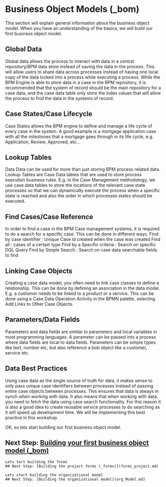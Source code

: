 # Business Object Models (_bom)
This section will explain general information about the business object model. When you have an understanding of the basics, we will build our first business object model.

## Global Data
Global data allows the process to interact with data in a central repository/BPM data store instead of saving the data in the process. This will allow users to share data across processes instead of having one local copy of the data locked into a process while executing a process. While the BPM Engine is able to store data in a case in the BPM repository, it is recommended that the system of record should be the main repository for a case data, and the case data table only store the index values that will allow the process to find the data in the systems of record.

## Case States/Case Lifecycle
Case States allows the BPM engine to define and manage a life cycle of every case in the system. A good example is a mortgage application case with all the milestones that a mortgage goes through in its life cycle, e.g. Application, Review, Approved, etc...

## Lookup Tables
Data Data can be used for more than just storing BPM process related data. Lookup Tables are Case Data tables that are used to store process execution business rules. E.g. in the Case Management methodology, we use case data tables to store the locations of the relevant case state processes so that we can dynamically execute the process when a specific state is reached and also the order in which processes states should be executed.

## Find Cases/Case Reference
In order to find a case in the BPM Case management systems, it is required to do a search for a specific case. This can be done in different ways.
Find by case identifier : Unique Case Id created when the case was created
Find all : cases of a certain type
Find by a Specific criteria : Search on specific DQL Query
Find by Simple Search : Search on case data searchable fields to find 

## Linking Case Objects
Creating a case data model, you often need to link case classes to define a relationship. This can be done by defining an association in the data model. E.g. a customer needs to be linked to a product or a service. This can be done using a Case Data Operation Activity in the BPMN palette, selecting Add Links to Other Case Objects.

## Parameters/Data Fields 
Parameters and data fields are similar to parameters and local variables in most programming languages. A parameter can be passed into a process where data fields are local to data fields. Parameters can be simple types like text, number etc, but also reference a bob object like a customer, service etc.

## Data Best Practices
Using case data as the single source of truth for data, it makes sense to only pass unique case identifiers between processes instead of passing entire case objects between processes. This ensures that data is always in synch when working with data. It also means that when working with data, you need to fetch the data using case search functionality. For this reason it is also a good idea to create reusable service processes to do searching as it will speed up development time. We will be implementing this best practice in this workshop.

OK, so lets start building our first business object model.
## Next Step: [Building your first business object model (_bom)](create_Data_Project.md)


```
Lets tart building the forms
## Next Step: [Building the project forms (_forms)](forms_project.md)
```
```
Lets start building the organizational model
## Next Step: [Building the organizational model](org_Model.md)
```